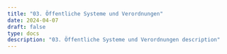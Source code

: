 ```yaml
---
title: "03. Öffentliche Systeme und Verordnungen"
date: 2024-04-07
draft: false
type: docs
description: "03. Öffentliche Systeme und Verordnungen description"
---
```


